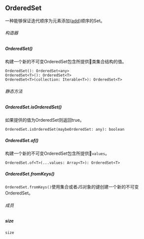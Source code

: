 ## OrderedSet

一种能够保证迭代顺序为元素添加\([add](#)\)顺序的Set。

###### 构造器

##### OrderedSet()

构建一个新的不可变OrderedSet包含所提供类集合结构的值。

```
OrderedSet(): OrderedSet<any>
OrderedSet<T>(): OrderedSet<T>
OrderedSet<T>(collection: Iterable<T>): OrderedSet<T>
```

###### 静态方法

##### OrderedSet.isOrderedSet()

如果提供的值为OrderedSet则返回true。

```
OrderedSet.isOrderedSet(maybeOrderedSet: any): boolean
```

##### OrderedSet.of()

构建一个新的不可变OrderedSet包含所提供`values`。

```
OrderedSet.of<T>(...values: Array<T>): OrderedSet<T>
```

##### OrderedSet.fromKeys()

`OrderedSet.fromKeys()`使用集合或者JS对象的键创建一个新的不可变OrderedSet。

###### 成员

##### size

```
size
```